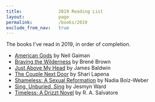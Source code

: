 ```yaml
---
title:              2019 Reading List
layout:             page
permalink:          /books/2019
exclude_from_nav:   true
---
```


The books I've read in 2019, in order of completion.

* [American Gods](https://smile.amazon.com/dp/0380973650/) by Neil Gaiman
* [Braving the Wilderness](https://smile.amazon.com/dp/1785041754/) by Bren&eacute; Brown
* [Just Above My Head](https://smile.amazon.com/dp/0385334567/) by James Baldwin
* [The Couple Next Door](https://smile.amazon.com/dp/B01BD1SUBU/) by Shari Lapena
* [Shameless: A Sexual Reformation](https://smile.amazon.com/dp/B07CWG1719/) by Nadia Bolz-Weber
* [Sing, Unburied, Sing](https://smile.amazon.com/dp/B01M9I7CRC/) by Jesmyn Ward
* [Timeless: A Drizzt Novel](https://smile.amazon.com/dp/B0756F453K/) by R. A. Salvatore
